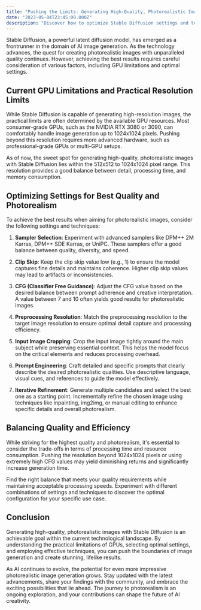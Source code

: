 ```yaml
---
title: "Pushing the Limits: Generating High-Quality, Photorealistic Images with Stable Diffusion"
date: "2023-05-04T23:45:00.000Z"
description: "Discover how to optimize Stable Diffusion settings and techniques to generate stunning, photorealistic images while considering GPU limitations and balancing quality with efficiency."
---
```


Stable Diffusion, a powerful latent diffusion model, has emerged as a frontrunner in the domain of AI image generation. As the technology advances, the quest for creating photorealistic images with unparalleled quality continues. However, achieving the best results requires careful consideration of various factors, including GPU limitations and optimal settings.

## Current GPU Limitations and Practical Resolution Limits

While Stable Diffusion is capable of generating high-resolution images, the practical limits are often determined by the available GPU resources. Most consumer-grade GPUs, such as the NVIDIA RTX 3080 or 3090, can comfortably handle image generation up to 1024x1024 pixels. Pushing beyond this resolution requires more advanced hardware, such as professional-grade GPUs or multi-GPU setups.

As of now, the sweet spot for generating high-quality, photorealistic images with Stable Diffusion lies within the 512x512 to 1024x1024 pixel range. This resolution provides a good balance between detail, processing time, and memory consumption.

## Optimizing Settings for Best Quality and Photorealism

To achieve the best results when aiming for photorealistic images, consider the following settings and techniques:

1. **Sampler Selection**: Experiment with advanced samplers like DPM++ 2M Karras, DPM++ SDE Karras, or UniPC. These samplers offer a good balance between quality, diversity, and speed.

2. **Clip Skip**: Keep the clip skip value low (e.g., 1) to ensure the model captures fine details and maintains coherence. Higher clip skip values may lead to artifacts or inconsistencies.

3. **CFG (Classifier Free Guidance)**: Adjust the CFG value based on the desired balance between prompt adherence and creative interpretation. A value between 7 and 10 often yields good results for photorealistic images.

4. **Preprocessing Resolution**: Match the preprocessing resolution to the target image resolution to ensure optimal detail capture and processing efficiency.

5. **Input Image Cropping**: Crop the input image tightly around the main subject while preserving essential context. This helps the model focus on the critical elements and reduces processing overhead.

6. **Prompt Engineering**: Craft detailed and specific prompts that clearly describe the desired photorealistic qualities. Use descriptive language, visual cues, and references to guide the model effectively.

7. **Iterative Refinement**: Generate multiple candidates and select the best one as a starting point. Incrementally refine the chosen image using techniques like inpainting, img2img, or manual editing to enhance specific details and overall photorealism.

## Balancing Quality and Efficiency

While striving for the highest quality and photorealism, it's essential to consider the trade-offs in terms of processing time and resource consumption. Pushing the resolution beyond 1024x1024 pixels or using extremely high CFG values may yield diminishing returns and significantly increase generation time.

Find the right balance that meets your quality requirements while maintaining acceptable processing speeds. Experiment with different combinations of settings and techniques to discover the optimal configuration for your specific use case.

## Conclusion

Generating high-quality, photorealistic images with Stable Diffusion is an achievable goal within the current technological landscape. By understanding the practical limitations of GPUs, selecting optimal settings, and employing effective techniques, you can push the boundaries of image generation and create stunning, lifelike results.

As AI continues to evolve, the potential for even more impressive photorealistic image generation grows. Stay updated with the latest advancements, share your findings with the community, and embrace the exciting possibilities that lie ahead. The journey to photorealism is an ongoing exploration, and your contributions can shape the future of AI creativity.
